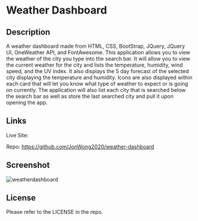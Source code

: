 # Weather Dashboard

## Description

A weather dashboard made from HTML, CSS, BootStrap, JQuery, JQuery UI, OneWeather API, and FontAwesome.  This application allows you to view the weather of the city you type into the search bar.  It will allow you to view the current weather for the city and lists the temperature, humidity, wind speed, and the UV index.  It also displays the 5 day forecast of the selected city displaying the temperature and humidity.  Icons are also displayed within each card that will let you know what type of weather to expect or is going on currently.  The application will also list each city that is searched below the search bar as well as store the last searched city and pull it upon opening the app.  

## Links

Live Site: 

Repo:  https://github.com/JonWong2020/weather-dashboard

## Screenshot

![weatherdashboard](https://user-images.githubusercontent.com/110364895/189038984-fa1d80c6-7b54-4774-ad4d-6e30d10c3065.gif)

## License

Please refer to the LICENSE in the repo.
